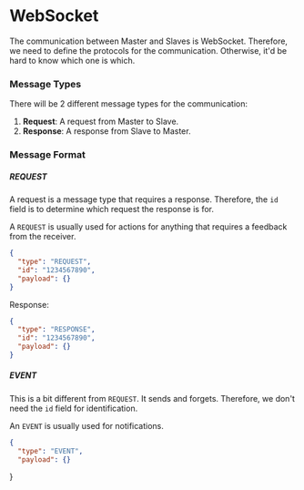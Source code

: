 # WebSocket

The communication between Master and Slaves is WebSocket. Therefore, we need to define the protocols for the communication. Otherwise, it'd be hard to know which one is which.

### Message Types

There will be 2 different message types for the communication:

1. **Request**: A request from Master to Slave.
1. **Response**: A response from Slave to Master.

### Message Format

##### REQUEST

A request is a message type that requires a response. Therefore, the `id` field is to determine which request the response is for.

A `REQUEST` is usually used for actions for anything that requires a feedback from the receiver.

```json
{
  "type": "REQUEST",
  "id": "1234567890",
  "payload": {}
}
```

Response:

```json
{
  "type": "RESPONSE",
  "id": "1234567890",
  "payload": {}
}
```

##### EVENT

This is a bit different from `REQUEST`. It sends and forgets. Therefore, we don't need the `id` field for identification.

An `EVENT` is usually used for notifications.

```json
{
  "type": "EVENT",
  "payload": {}
```
}
